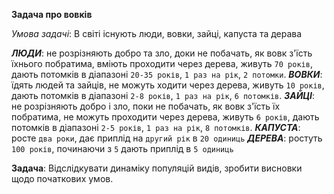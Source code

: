 **Задача про вовків**

_Умова задачі_: В світі існують люди, вовки, зайці, капуста та дерава

**_ЛЮДИ_**: не розрізняють добро та зло, доки не побачать, як вовк з'їсть їхнього побратима, вміють проходити через дерева, живуть `70 років`, дають потомків в діапазоні `20-35 років`, `1 раз на рік`, `2 потомки`.
_**ВОВКИ**_: їдять людей та зайців, не можуть ходити через дерева, живуть `10 років`, дають потомків в діапазоні `2-8 років`, `1 раз на рік`, `6 потомків`.
_**ЗАЙЦІ**_: не розрізняють добро і зло, поки не побачать, як вовк з'їсть їх побратима, не можуть проходити через дерева, живуть `6 років`, дають потомків в діапазоні `2-5 років`, `1 раз на рік`, `8 потомків`.
_**КАПУСТА**_: росте `два роки`, дає приплід на `другий рік` в `20 одиниць`
_**ДЕРЕВА**_: ростуть `100 років`, починаючи з `5` дають приплід в `5 одиниць`

**Задача**: Відслідкувати динаміку популяцій видів, зробити висновки щодо початкових умов.
